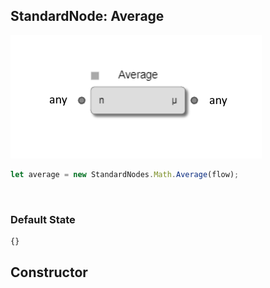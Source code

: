 ## StandardNode: Average

<img class="zoomable" alt="Average standard node" src="/images/standard-nodes/math/average.png" />

<Hierarchy :extend="{name: 'Node', link: '../../api/classes/node.html'}" />
<br/>

```js
let average = new StandardNodes.Math.Average(flow);
```

<br/>

### Default State

```js
{}
```

## Constructor

<Method type="method">
  <template v-slot:signature>
    new Average(<strong>flow: </strong><em><Ref to="../../api/classes/flow">Flow</Ref></em>,
    <strong>options?: </strong><em><Ref to="../../api/interfaces/node-creator-options">NodeCreatorOptions</Ref></em>):
    <em><Ref to="#standardnode-average">Average</Ref></em>
  </template>
  <template v-slot:params>
    <Param name="flow">
      <em><Ref to="../../api/classes/flow">Flow</Ref></em>
    </Param>
    <Param name="options?">
      <em><Ref to="../../api/interfaces/node-creator-options">NodeCreatorOptions</Ref></em>
      <template v-slot:default-value>
        <em>{}</em>
      </template>
    </Param>
  </template>
</Method>
